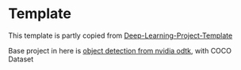 # Template
This template is partly copied from [Deep-Learning-Project-Template](https://github.com/L1aoXingyu/Deep-Learning-Project-Template/)

Base project in here is [object detection from nvidia odtk](https://github.com/NVIDIA/retinanet-examples), with COCO Dataset
